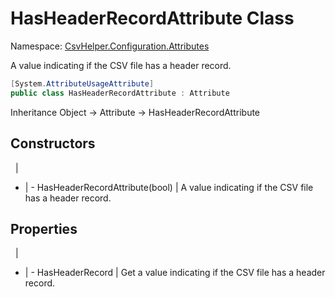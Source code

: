 # HasHeaderRecordAttribute Class

Namespace: [CsvHelper.Configuration.Attributes](/api/CsvHelper.Configuration.Attributes)

A value indicating if the CSV file has a header record.

```cs
[System.AttributeUsageAttribute]
public class HasHeaderRecordAttribute : Attribute
```

Inheritance Object -> Attribute -> HasHeaderRecordAttribute

## Constructors
&nbsp; | &nbsp;
- | -
HasHeaderRecordAttribute(bool) | A value indicating if the CSV file has a header record.

## Properties
&nbsp; | &nbsp;
- | -
HasHeaderRecord | Get a value indicating if the CSV file has a header record.
